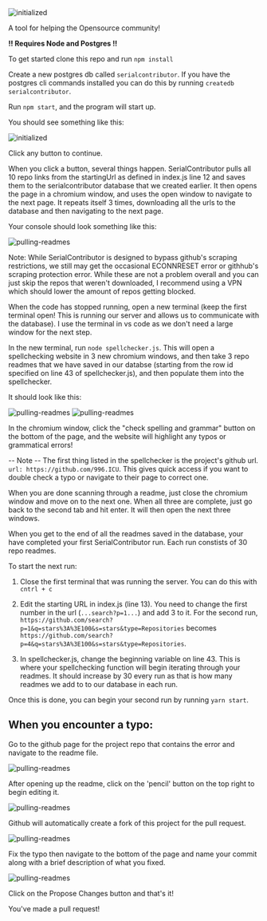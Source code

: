<img alt="initialized" src="media/logo.png">

A tool for helping the Opensource community!

**!! Requires Node and Postgres !!**

To get started clone this repo and run `npm install`

Create a new postgres db called `serialcontributor`. If you have the postgres cli commands installed you can do this by running `createdb serialcontributor`.

Run `npm start`, and the program will start up.

You should see something like this:

<img alt="initialized" src="media/initialized.png">

Click any button to continue.

When you click a button, several things happen. SerialContributor pulls all 10 repo links from the startingUrl as defined in index.js line 12 and saves them
to the serialcontributor database that we created earlier. It then opens the page in a chromium window, and uses the open window to navigate to the next page. It
repeats itself 3 times, downloading all the urls to the database and then navigating to the next page.

Your console should look something like this:

<img alt="pulling-readmes" src="media/pulling-readmes.png">

Note: While SerialContributor is designed to bypass github's scraping restrictions, we still may get the occasional ECONNRESET error or githhub's scraping protection
error. While these are not a problem overall and you can just skip the repos that weren't downloaded, I recommend using a VPN which should lower the amount of repos
getting blocked.

When the code has stopped running, open a new terminal (keep the first terminal open! This is running our server and allows us to communicate with the database).
I use the terminal in vs code as we don't need a large window for the next step.

In the new terminal, run `node spellchecker.js`. This will open a spellchecking website in 3 new chromium windows, and then take 3 repo readmes that we have saved in
our databse (starting from the row id specified on line 43 of spellchecker.js), and then populate them into the spellchecker.

It should look like this:

<img alt="pulling-readmes" src="media/4.png">
<img alt="pulling-readmes" src="media/5.png">

In the chromium window, click the "check spelling and grammar" button on the bottom of the page, and the website will highlight any typos or grammatical errors!

-- Note --
The first thing listed in the spellchecker is the project's github url.
`url: https://github.com/996.ICU`. This gives quick access if you want to double check a typo or navigate to their page to correct one.

When you are done scanning through a readme, just close the chromium window and move on to the next one. When all three are complete, just go back to the second tab
and hit enter. It will then open the next three windows.

When you get to the end of all the readmes saved in the database, your have completed your first SerialContributor run. Each run constists of 30 repo readmes.

To start the next run:

1) Close the first terminal that was running the server. You can do this with `cntrl + c`

2) Edit the starting URL in index.js (line 13). You need to change the first number in the url (`...search?p=1...`) and add 3 to it. For the second run,
`https://github.com/search?p=1&q=stars%3A%3E100&s=stars&type=Repositories` becomes `https://github.com/search?p=4&q=stars%3A%3E100&s=stars&type=Repositories`.

3) In spellchecker.js, change the beginning variable on line 43. This is where your spellchecking function will begin iterating through your readmes. It should increase
by 30 every run as that is how many readmes we add to to our database in each run.

Once this is done, you can begin your second run by running `yarn start`.

## When you encounter a typo:
 Go to the github page for the project repo that contains the error and navigate to the readme file.

 <img alt="pulling-readmes" src="media/readme.png">

 After opening up the readme, click on the 'pencil' button on the top right to begin editing it.

 <img alt="pulling-readmes" src="media/pencil.png">

 Github will automatically create a fork of this project for the pull request.

 <img alt="pulling-readmes" src="media/auto-fork.png">

 Fix the typo then navigate to the bottom of the page and name your commit along with a brief description of what you fixed.

  <img alt="pulling-readmes" src="media/propsed-changes.png">

  Click on the Propose Changes button and that's it!

  You've made a pull request!




